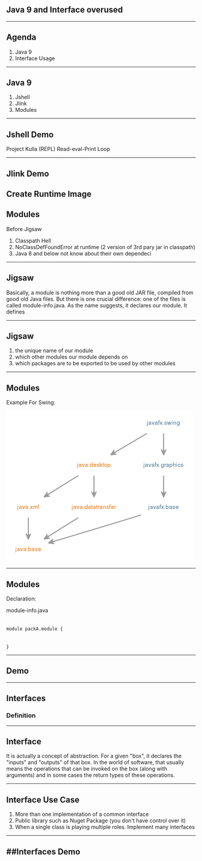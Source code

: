 ## Java 9 and Interface overused
---
## Agenda
1.  Java 9
2.  Interface Usage

---
## Java 9

1.  Jshell
2.  Jlink
3.  Modules
---

## Jshell Demo
Project Kulla (REPL) Read-eval-Print Loop

---

## Jlink Demo

Create Runtime Image
---

## Modules

Before  Jigsaw
1.  Classpath Hell
2.  NoClassDefFoundError at runtime (2 version of 3rd pary jar in classpath)
1.  Java 8 and below not know about their own dependeci

---
## Jigsaw
Basically, a module is nothing more than a good old JAR file, compiled from good old Java files. But there is one crucial difference: one of the files is called module-info.java. As the name suggests, it declares our module. It defines

---

## Jigsaw

1.  the unique name of our module
2.  which other modules our module depends on
3.  which packages are to be exported to be used by other modules

---

## Modules

Example For Swing: 

![](images/javafx.swing-graph.png)

---
## Modules
Declaration:

module-info.java

<code>
module packA.module {


}
</code>


---
## Demo

---
## Interfaces

### Definition
---


## Interface

 It is actually a concept of abstraction.
 For a given "box", it declares the "inputs" and "outputs" of that box.
 In the world of software, that usually means the operations that can be invoked on the box (along with arguments) and in some cases the return types of these operations.

---

## Interface Use Case
1.  More than one implementation of a common interface
2.  Public library such as Nuget Package (you don't have control over it)
3.  When a single class is playing multiple roles. Implement many interfaces

---
##Interfaces Demo
---




